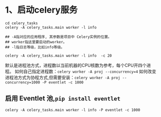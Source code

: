 # 1、启动celery服务
```ssh
cd celery_tasks
celery -A celery_tasks.main worker -l info  

## -A指对应的应用程序, 其参数是项目中 Celery实例的位置。
## worker指这里要启动的worker。
## -l指日志等级，比如info等级。
```


`celery -A celery_tasks.main worker -l info  -c 20`

默认是进程池方式，进程数以当前机器的CPU核数为参考，每个CPU开四个进程。
如何自己指定进程数：`celery worker -A proj --concurrency=4`
如何改变进程池方式为协程方式,但需要安装：`celery worker -A proj --concurrency=1000 -P eventlet -c 1000`

## 启用 Eventlet 池,`pip install eventlet`
```
celery -A celery_tasks.main worker -l info -P eventlet -c 1000
```